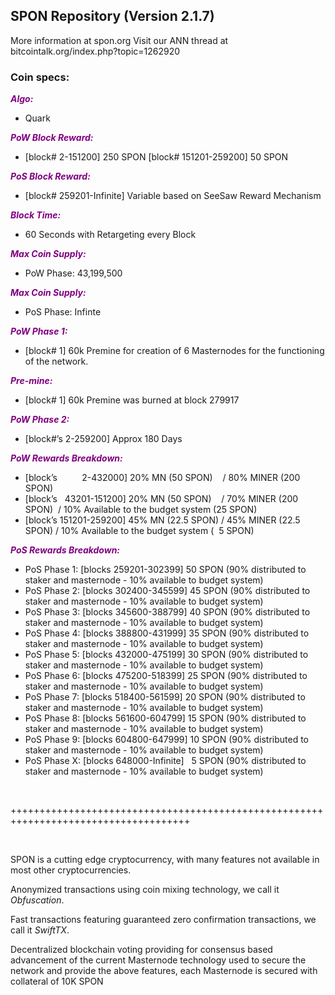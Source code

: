 <h2><strong>SPON Repository (Version 2.1.7)</strong></h2>
<p>More information at spon.org Visit our ANN thread at bitcointalk.org/index.php?topic=1262920</p>
<h3><strong>Coin specs:</strong></h3>
<p><strong><span style="color: #800080;"><em>Algo:</em></span></strong></p>
<ul>
<li>Quark</li>
</ul>
<p><strong><span style="color: #800080;"><em>PoW Block Reward:</em></span></strong></p>
<ul>
<li>[block# 2-151200] 250 SPON [block# 151201-259200] 50 SPON</li>
</ul>
<p><strong><span style="color: #800080;"><em>PoS Block Reward:</em></span></strong></p>
<ul>
<li>[block# 259201-Infinite] Variable based on SeeSaw Reward Mechanism</li>
</ul>
<p><strong><span style="color: #800080;"><em>Block Time:</em></span></strong></p>
<ul>
<li>60 Seconds with Retargeting every Block</li>
</ul>
<p><strong><span style="color: #800080;"><em>Max Coin Supply:</em></span></strong></p>
<ul>
<li>PoW Phase: 43,199,500</li>
</ul>
<p><strong><span style="color: #800080;"><em>Max Coin Supply:</em></span></strong></p>
<ul>
<li>PoS Phase: Infinte</li>
</ul>
<p><strong><span style="color: #800080;"><em>PoW Phase 1:</em></span></strong></p>
<ul>
<li>[block# 1] 60k Premine for creation of 6 Masternodes for the functioning of the network.</li>
</ul>
<p><strong><span style="color: #800080;"><em>Pre-mine:</em></span></strong></p>
<ul>
<li>[block# 1] 60k Premine was burned at block 279917</li>
</ul>
<p><strong><span style="color: #800080;"><em>PoW Phase 2:</em></span></strong></p>
<ul>
<li>[block#&rsquo;s 2-259200] Approx 180 Days</li>
</ul>
<p><strong><span style="color: #800080;"><em>PoW Rewards Breakdown:</em></span></strong></p>
<ul>
<li>[block&rsquo;s &nbsp; &nbsp; &nbsp; &nbsp; &nbsp;2-432000] 20% MN (50 SPON) &nbsp; &nbsp;/ 80% MINER (200 SPON)</li>
<li>[block&rsquo;s &nbsp; 43201-151200] 20% MN (50 SPON) &nbsp; &nbsp;/ 70% MINER (200 SPON) &nbsp;/ 10% Available to the budget system (25 SPON)</li>
<li>[block&rsquo;s 151201-259200] 45% MN (22.5 SPON) / 45% MINER (22.5 SPON) / 10% Available to the budget system ( &nbsp;5 SPON)</li>
</ul>
<p><strong><span style="color: #800080;"><em>PoS Rewards Breakdown:</em></span></strong></p>
<ul>
<li>PoS Phase 1: [blocks 259201-302399] 50 SPON (90% distributed to staker and masternode - 10% available to budget system)</li>
<li>PoS Phase 2: [blocks 302400-345599] 45 SPON (90% distributed to staker and masternode - 10% available to budget system)</li>
<li>PoS Phase 3: [blocks 345600-388799] 40 SPON (90% distributed to staker and masternode - 10% available to budget system)</li>
<li>PoS Phase 4: [blocks 388800-431999] 35 SPON (90% distributed to staker and masternode - 10% available to budget system)</li>
<li>PoS Phase 5: [blocks 432000-475199] 30 SPON (90% distributed to staker and masternode - 10% available to budget system)</li>
<li>PoS Phase 6: [blocks 475200-518399] 25 SPON (90% distributed to staker and masternode - 10% available to budget system)</li>
<li>PoS Phase 7: [blocks 518400-561599] 20 SPON (90% distributed to staker and masternode - 10% available to budget system)</li>
<li>PoS Phase 8: [blocks 561600-604799] 15 SPON (90% distributed to staker and masternode - 10% available to budget system)</li>
<li>PoS Phase 9: [blocks 604800-647999] 10 SPON (90% distributed to staker and masternode - 10% available to budget system)</li>
<li>PoS Phase X: [blocks 648000-Infinite] &nbsp; 5 SPON (90% distributed to staker and masternode - 10% available to budget system)</li>
</ul>
<p>&nbsp;</p>
<p>+++++++++++++++++++++++++++++++++++++++++++++++++++++++++++++++++++++++++++++++++++++</p>
<p>&nbsp;</p>
<p>SPON is a cutting edge cryptocurrency, with many features not available in most other cryptocurrencies.</p>
<p>Anonymized transactions using coin mixing technology, we call it <em>Obfuscation</em>.</p>
<p>Fast transactions featuring guaranteed zero confirmation transactions, we call it <em>SwiftTX</em>.</p>
<p>Decentralized blockchain voting providing for consensus based advancement of the current Masternode technology used to secure the network and provide the above features, each Masternode is secured with collateral of 10K SPON</p>
